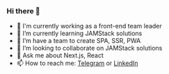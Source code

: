 ### Hi there 👋

- 🔭 I'm currently working as a front-end team leader
- 🌱 I’m currently learning JAMStack solutions
- 🌱 I’m have a team to create SPA, SSR, PWA
- 👯 I’m looking to collaborate on JAMStack solutions
- 💬 Ask me about Next.js, React
- 📫 How to reach me: [Telegram](https://t.me/glebweb) or [LinkedIn](https://www.linkedin.com/in/gleb-shulzhenko-38856a148)
